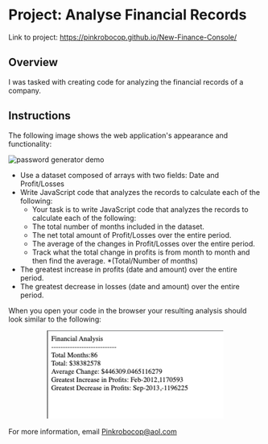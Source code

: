 # Project: Analyse Financial Records

Link to project: https://pinkrobocop.github.io/New-Finance-Console/


## Overview
 
I was tasked with creating code for analyzing the financial records of a company.

## Instructions

The following image shows the web application's appearance and functionality:

![password generator demo](./assets/05-javascript-challenge-demo.png)


* Use a dataset composed of arrays with two fields: Date and Profit/Losses
* Write JavaScript code that analyzes the records to calculate each of the following:
    * Your task is to write JavaScript code that analyzes the records to calculate each of the following:
    * The total number of months included in the dataset.
    * The net total amount of Profit/Losses over the entire period.
    * The average of the changes in Profit/Losses over the entire period.
    * Track what the total change in profits is from month to month and then find the average.
 *(Total/Number of months)
 * The greatest increase in profits (date and amount) over the entire period.
 * The greatest decrease in losses (date and amount) over the entire period.

When you open your code in the browser your resulting analysis should look similar to the following:

<p align="center">
  <img src="https://github.com/Pinkrobocop/New-Finance-Console/blob/main/Financial%20record%20img%20file.png" width="350" title="Financial records image for project" 
</p>
  
  
  
For more information, email Pinkrobocop@aol.com

